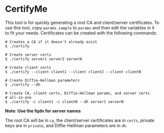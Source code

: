 # CertifyMe

This tool is for quickly generating a root CA and client/server
certificates. To use this tool, copy `params.sample` to `params` and
then edit the variables in it to fit your needs. Certificates can be
created with the following commands:

```
# Creates a CA if it doesn't already exist
$ ./certify

# Create server certs
$ ./certify server1 server2 serverN

# Create client certs
$ ./certify --client client1 --client client2 --client clientN

# Create Diffie-Hellman parameters
$ ./certify --dh

# Create CA, client certs, Diffie-Hellman params, and server certs
# all-in-one
$ ./certify -c client1 -c clientN --dh server1 serverN
```

**Note: Use the fqdn for server names**

The root CA will be in `ca`, the client/server certificates are in
`certs`, private keys are in `private`, and Diffie-Hellman parameters
are in `dh`.
